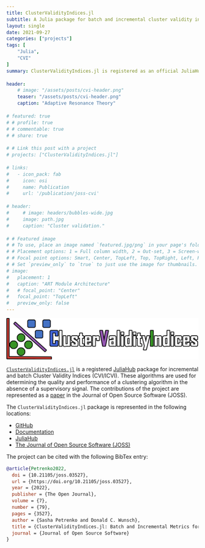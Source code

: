 ```yaml
---
title: ClusterValidityIndices.jl
subtitle: A Julia package for batch and incremental cluster validity indices.
layout: single
date: 2021-09-27
categories: ["projects"]
tags: [
    "Julia",
    "CVI"
]
summary: ClusterValidityIndices.jl is registered as an official JuliaHub.

header:
    # image: "/assets/posts/cvi-header.png"
    teaser: "/assets/posts/cvi-header.png"
    caption: "Adaptive Resonance Theory"

# featured: true
# # profile: true
# # commentable: true
# # share: true

# # Link this post with a project
# projects: ["ClusterValidityIndices.jl"]

# links:
#   - icon_pack: fab
#     icon: osi
#     name: Publication
#     url: '/publication/joss-cvi'

# header:
#     # image: headers/bubbles-wide.jpg
#     image: path.jpg
#     caption: "Cluster validation."

# # Featured image
# # To use, place an image named `featured.jpg/png` in your page's folder.
# # Placement options: 1 = Full column width, 2 = Out-set, 3 = Screen-width
# # Focal point options: Smart, Center, TopLeft, Top, TopRight, Left, Right, BottomLeft, Bottom, BottomRight
# # Set `preview_only` to `true` to just use the image for thumbnails.
# image:
#   placement: 1
#   caption: "ART Module Architecture"
#   # focal_point: "Center"
#   focal_point: "TopLeft"
#   preview_only: false
---
```


![ClusterValidityIndices.jl](/assets/posts/cvi-header.png)

[`ClusterValidityIndices.jl`](https://github.com/AP6YC/ClusterValidityIndices.jl) is a registered [JuliaHub](https://juliahub.com/ui/Packages/ClusterValidityIndices/Z19r6) package for incremental and batch Cluster Validity Indices (CVI/ICVI).
These algorithms are used for determining the quality and performance of a clustering algorithm in the absence of a supervisory signal.
The contributions of the project are represented as a [paper](https://joss.theoj.org/papers/10.21105/joss.03527) in the Journal of Open Source Software (JOSS).

The `ClusterValidityIndices.jl` package is represented in the following locations:

- [GitHub](https://github.com/AP6YC/ClusterValidityIndices.jl)
- [Documentation](https://ap6yc.github.io/ClusterValidityIndices.jl/dev/)
- [JuliaHub](https://juliahub.com/ui/Packages/ClusterValidityIndices/Z19r6)
- [The Journal of Open Source Software (JOSS)](https://joss.theoj.org/papers/10.21105/joss.03527)

The project can be cited with the following BibTex entry:

```bibtex
@article{Petrenko2022,
  doi = {10.21105/joss.03527},
  url = {https://doi.org/10.21105/joss.03527},
  year = {2022},
  publisher = {The Open Journal},
  volume = {7},
  number = {79},
  pages = {3527},
  author = {Sasha Petrenko and Donald C. Wunsch},
  title = {ClusterValidityIndices.jl: Batch and Incremental Metrics for Unsupervised Learning},
  journal = {Journal of Open Source Software}
}
```
